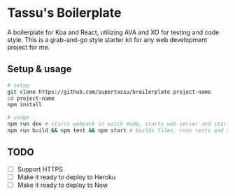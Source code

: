 # Tassu's Boilerplate

A boilerplate for Koa and React, utilizing AVA and XO for testing and code style.
This is a grab-and-go style starter kit for any web development project for me.

## Setup & usage

```bash
# setup
git clone https://github.com/supertassu/broilerplate project-name
cd project-name
npm install

# usage
npm run dev # starts webpack in watch mode, starts web server and starts xo and ava in watch mode
npm run build && npm test && npm start # builds files, runs tests and starts web server
```

## TODO

- [ ] Support HTTPS
- [ ] Make it ready to deploy to Heroku
- [ ] Make it ready to deploy to Now
